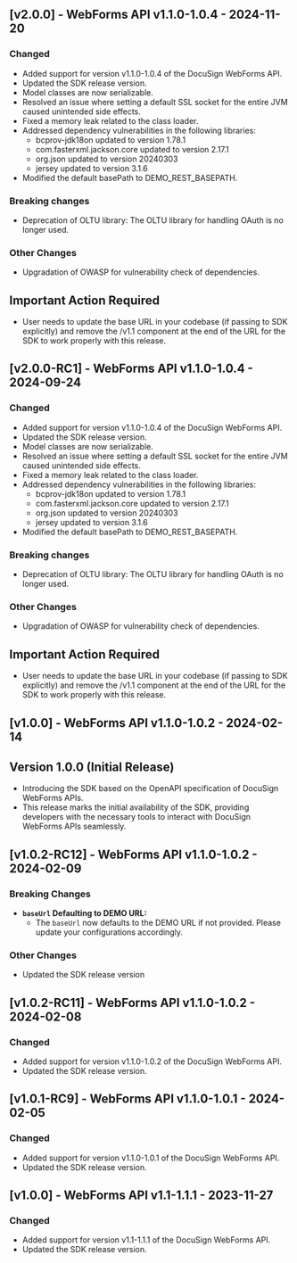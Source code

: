 ## [v2.0.0] - WebForms API v1.1.0-1.0.4 - 2024-11-20
### Changed
- Added support for version v1.1.0-1.0.4 of the DocuSign WebForms API.
- Updated the SDK release version.
- Model classes are now serializable.
- Resolved an issue where setting a default SSL socket for the entire JVM caused unintended side effects.
- Fixed a memory leak related to the class loader.
- Addressed dependency vulnerabilities in the following libraries:
  - bcprov-jdk18on updated to version 1.78.1
  - com.fasterxml.jackson.core updated to version 2.17.1
  - org.json updated to version 20240303
  - jersey updated to version 3.1.6
- Modified the default basePath to DEMO_REST_BASEPATH.

### Breaking changes
- Deprecation of OLTU library: The OLTU library for handling OAuth is no longer used.
### Other Changes
- Upgradation of OWASP for vulnerability check of dependencies.

## Important Action Required
- User needs to update the base URL in your codebase (if passing to SDK explicitly) and remove the /v1.1 component at the end of the URL for the SDK to work properly with this release.

## [v2.0.0-RC1] - WebForms API v1.1.0-1.0.4 - 2024-09-24
### Changed
- Added support for version v1.1.0-1.0.4 of the DocuSign WebForms API.
- Updated the SDK release version. 
- Model classes are now serializable.
- Resolved an issue where setting a default SSL socket for the entire JVM caused unintended side effects.
- Fixed a memory leak related to the class loader.
- Addressed dependency vulnerabilities in the following libraries:
  - bcprov-jdk18on updated to version 1.78.1
  - com.fasterxml.jackson.core updated to version 2.17.1
  - org.json updated to version 20240303
  - jersey updated to version 3.1.6
- Modified the default basePath to DEMO_REST_BASEPATH.

### Breaking changes
- Deprecation of OLTU library: The OLTU library for handling OAuth is no longer used.
### Other Changes
- Upgradation of OWASP for vulnerability check of dependencies.

## Important Action Required
- User needs to update the base URL in your codebase (if passing to SDK explicitly) and remove the /v1.1 component at the end of the URL for the SDK to work properly with this release.

## [v1.0.0] - WebForms API v1.1.0-1.0.2 - 2024-02-14
## Version 1.0.0 (Initial Release)
- Introducing the SDK based on the OpenAPI specification of DocuSign WebForms APIs.
- This release marks the initial availability of the SDK, providing developers with the necessary tools to interact with DocuSign WebForms APIs seamlessly.
## [v1.0.2-RC12] - WebForms API v1.1.0-1.0.2 - 2024-02-09
### Breaking Changes

- **`baseUrl` Defaulting to DEMO URL:** 
  - The `baseUrl` now defaults to the DEMO URL if not provided. Please update your configurations accordingly.

### Other Changes

- Updated the SDK release version
## [v1.0.2-RC11] - WebForms API v1.1.0-1.0.2 - 2024-02-08
### Changed
- Added support for version v1.1.0-1.0.2 of the DocuSign WebForms API.
- Updated the SDK release version.

## [v1.0.1-RC9] - WebForms API v1.1.0-1.0.1 - 2024-02-05
### Changed
- Added support for version v1.1.0-1.0.1 of the DocuSign WebForms API.
- Updated the SDK release version.

## [v1.0.0] - WebForms API v1.1-1.1.1 - 2023-11-27
### Changed
- Added support for version v1.1-1.1.1 of the DocuSign WebForms API.
- Updated the SDK release version.

